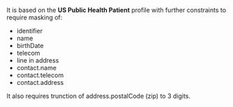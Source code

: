 It is based on the **US Public Health Patient** profile with further constraints to require masking of:
 * identifier
 * name
 * birthDate
 * telecom
 * line in address
 * contact.name
 * contact.telecom
 * contact.address
 
It also requires trunction of address.postalCode (zip) to 3 digits.